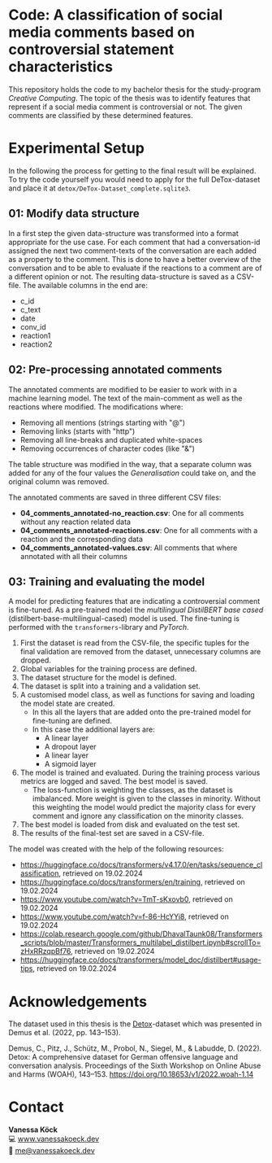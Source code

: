 # Code: A classification of social media comments based on controversial statement characteristics

This repository holds the code to my bachelor thesis for the study-program 
*Creative Computing*. The topic of the thesis was to identify features 
that represent if a social media comment is controversial or not. The given comments
are classified by these determined features.

# Experimental Setup
In the following the process for getting to the final result will be explained. To try the 
code yourself you would need to apply for the full DeTox-dataset and place it at `detox/DeTox-Dataset_complete.sqlite3`.

## 01: Modify data structure
In a first step the given data-structure was transformed into a format appropriate for the use case.
For each comment that had a conversation-id assigned the next two comment-texts of the conversation are each added 
as a property to the comment. This is done to have a better overview of the conversation and to be able to evaluate
if the reactions to a comment are of a different opinion or not. The resulting data-structure is saved as a CSV-file.
The available columns in the end are:
- c_id
- c_text
- date
- conv_id
- reaction1
- reaction2

## 02: Pre-processing annotated comments
The annotated comments are modified to be easier to work with in a machine learning model. 
The text of the main-comment as well as the reactions where modified.
The modifications where:
- Removing all mentions (strings starting with "@")
- Removing links (starts with "http")
- Removing all line-breaks and duplicated white-spaces
- Removing occurrences of character codes (like "&amp;")

The table structure was modified in the way, that a separate column was added for any of the four values the 
_Generalisation_ could take on, and the original column was removed.

The annotated comments are saved in three different CSV files:
- **04_comments_annotated-no_reaction.csv**: One for all comments without any reaction related data
- **04_comments_annotated-reactions.csv**: One for all comments with a reaction and the corresponding data
- **04_comments_annotated-values.csv**: All comments that where annotated with all their columns

## 03: Training and evaluating the model
A model for predicting features that are indicating a controversial comment is fine-tuned. As a pre-trained model the
_multilingual DistilBERT base cased_ (distilbert-base-multilingual-cased) model is used. 
The fine-tuning is performed with the `transformers`-library and _PyTorch_. 

1. First the dataset is read from the CSV-file, the specific tuples for the final validation are removed from the dataset, unnecessary columns are dropped.
2. Global variables for the training process are defined.
3. The dataset structure for the model is defined.
4. The dataset is split into a training and a validation set.
5. A customised model class, as well as functions for saving and loading the model state are created.
   - In this all the layers that are added onto the pre-trained model for fine-tuning are defined.
   - In this case the additional layers are:
     - A linear layer
     - A dropout layer
     - A linear layer
     - A sigmoid layer
6. The model is trained and evaluated. During the training process various metrics are logged and saved. The best model is saved.
   - The loss-function is weighting the classes, as the dataset is imbalanced. More weight is given to the classes in minority.
     Without this weighting the model would predict the majority class for every comment and ignore any classification on the minority classes.
7. The best model is loaded from disk and evaluated on the test set.
8. The results of the final-test set are saved in a CSV-file.

The model was created with the help of the following resources:
- https://huggingface.co/docs/transformers/v4.17.0/en/tasks/sequence_classification, retrieved on 19.02.2024
- https://huggingface.co/docs/transformers/en/training, retrieved on 19.02.2024
- https://www.youtube.com/watch?v=TmT-sKxovb0, retrieved on 19.02.2024
- https://www.youtube.com/watch?v=f-86-HcYYi8, retrieved on 19.02.2024
- https://colab.research.google.com/github/DhavalTaunk08/Transformers_scripts/blob/master/Transformers_multilabel_distilbert.ipynb#scrollTo=zHxRRzqpBf76, retrieved on 19.02.2024
- https://huggingface.co/docs/transformers/model_doc/distilbert#usage-tips, retrieved on 19.02.2024

# Acknowledgements
The dataset used in this thesis is the [Detox](https://github.com/hdaSprachtechnologie/detox)-dataset 
which was presented in Demus et al. (2022, pp. 143–153). 

Demus, C., Pitz, J., Schütz, M., Probol, N., Siegel, M., & Labudde, D. (2022). Detox: A
comprehensive dataset for German offensive language and conversation analysis.
Proceedings of the Sixth Workshop on Online Abuse and Harms (WOAH), 143–153. https://doi.org/10.18653/v1/2022.woah-1.14

# Contact
**Vanessa Köck** \
💻 www.vanessakoeck.dev \
📧 me@vanessakoeck.dev
